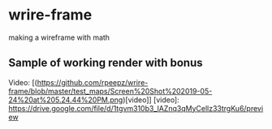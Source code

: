 # wrire-frame
making a wireframe with math

## Sample of working render with bonus
Video:
[(https://github.com/rpeepz/wrire-frame/blob/master/test_maps/Screen%20Shot%202019-05-24%20at%205.24.44%20PM.png)[video]]
[video]: https://drive.google.com/file/d/1tgvm310b3_lAZnq3qMyCellz33trgKu6/preview
